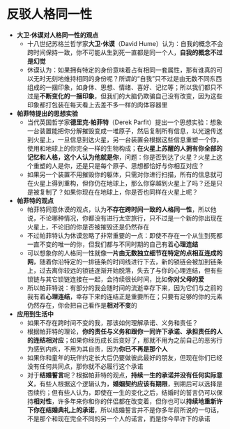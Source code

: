# 反驳人格同一性
* **大卫·休谟对人格同一性的观点**
  * 十八世纪苏格兰哲学家**大卫·休谟**（David Hume）认为：自我的概念不会跨时间保持一致，你不可能从生到死一直都是同一个人，**自我的概念不过是幻觉**
  * 休谟认为：如果拥有特定的身份意味着占有相同一套属性，那有谁真的可以无时无刻地维持相同的身份呢？所谓的“自我”只不过是由无数不同东西组成的一捆印象，如身体、思想、情绪、喜好、记忆等；所以我们都只不过是**不断变化的一捆印象**，但我们的大脑仍欺骗自己没有改变，因为这些印象都打包装在每天看上去差不多一样的肉体容器里
* **帕菲特提出的思想实验**
  * 当代英国哲学家**德里克·帕菲特**（Derek Parfit）提出一个思想实验：想象一台装置能把你分解摧毁变成一堆原子，然后复制所有信息，以光速传送到火星上，一旦信息到达火星，另一台装置会根据这些信息重塑一个你，使用和地球上的你完全一样的生物构成；**在火星上苏醒的人拥有你全部的记忆和人格，这个人认为他就是你**，问题：你是否到达了火星？火星上这个重塑的人是你，还是只是每个原子、思想都恰好与你相互对应？
  * 如果另一个装置不用摧毁你的躯体，只需对你进行扫描，所有的信息就可在火星上得到重构，但你仍在地球上，那么你穿越到火星上了吗？还是只是被复制了？如果你现在在地球上，你是否也同样在火星上呢？
* **帕菲特的观点**
  * 帕菲特同意休谟的观点，认为**不存在跨时间一致的人格同一性**，所以他说，不论哪种情况，你都没有进行太空旅行，只不过是一个新的你出现在火星上，不论旧的你是否被摧毁还是仍然存在
  * 不过帕菲特认为休谟忽略了非常重要的一点：即使不存在一个从生到死都一直不变的唯一的你，但我们都与不同时期的自己有着**心理连结**
  * 可以想象你的人格同一性就像**一片由无数独立细节在特定的点相互连成的网**，随着你沿特定的一排链条的时间线进行下去，新的锁链会被加到链条上，过去离你较远的锁链逐渐开始脱落，失去了与你的心理连结，但有些锁链与其它锁链连接在一起，会持续很长时间，比如**你对父母的爱**
  * 所以帕菲特说：有部分的我会随时间的流逝幸存下来，因为它们与之前的我有着**心理连结**，幸存下来的连结正是重要所在；只要有足够的你的元素仍然存在，你会把自己看作是**相对不变**的
* **应用到生活中**
  * 如果不存在跨时间不变的我，那该如何理解承诺、义务和责任？
  * 根据帕菲特的理论，**你的责任与义务和跟你一同许下承诺、承担责任的人的连结相对应**；如果你经历成长后变好了，那就不用为之前自己的恶劣行为感到内疚，不用为其自责，因为**你已不再是那个人**
  * 如果你和童年的玩伴约定长大后仍要做彼此最好的朋友，但现在你们已经没有任何共同点，那你就不必履行这个承诺
  * 对于**结婚誓言**呢？根据帕菲特的观点，**持续一生的承诺并没有任何实际意义**，有些人根据这个逻辑认为，**婚姻契约应该有期限**，到期后可以选择是否续约；但有些人认为，即使在一生的变化之后，结婚时的誓言仍可以保持**相对性**，许多年来你和你的伴侣都在改变着，但你也可以**持续地重新许下你在结婚典礼上的承诺**，所以结婚誓言并不是你多年前所说的一句话，不是那个和现在完全不同的另一个人的诺言，而是你今早许下的承诺